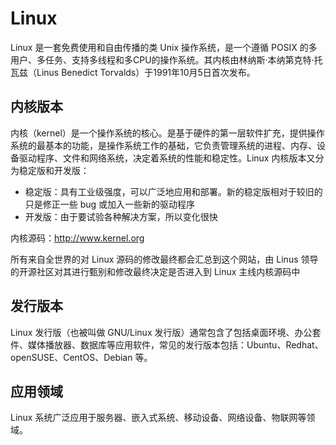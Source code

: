 # Linux
Linux 是一套免费使用和自由传播的类 Unix 操作系统，是一个遵循 POSIX 的多用户、多任务、支持多线程和多CPU的操作系统。其内核由林纳斯·本纳第克特·托瓦兹（Linus Benedict Torvalds）于1991年10月5日首次发布。


## 内核版本
内核（kernel）是一个操作系统的核心。是基于硬件的第一层软件扩充，提供操作系统的最基本的功能，是操作系统工作的基础，它负责管理系统的进程、内存、设备驱动程序、文件和网络系统，决定着系统的性能和稳定性。Linux 内核版本又分为稳定版和开发版：
- 稳定版：具有工业级强度，可以广泛地应用和部署。新的稳定版相对于较旧的只是修正一些 bug 或加入一些新的驱动程序
- 开发版：由于要试验各种解决方案，所以变化很快

内核源码：http://www.kernel.org

所有来自全世界的对 Linux 源码的修改最终都会汇总到这个网站，由 Linus 领导的开源社区对其进行甄别和修改最终决定是否进入到 Linux 主线内核源码中

## 发行版本
Linux 发行版（也被叫做 GNU/Linux 发行版）通常包含了包括桌面环境、办公套件、媒体播放器、数据库等应用软件，常见的发行版本包括：Ubuntu、Redhat、openSUSE、CentOS、Debian 等。

## 应用领域
Linux 系统广泛应用于服务器、嵌入式系统、移动设备、网络设备、物联网等领域。